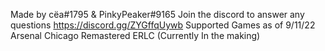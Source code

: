 Made by cëa#1795 & PinkyPeaker#9165 Join the discord to answer any questions https://discord.gg/ZYGffqUywb
Supported Games as of 9/11/22
Arsenal
Chicago Remastered
ERLC (Currently In the making)
